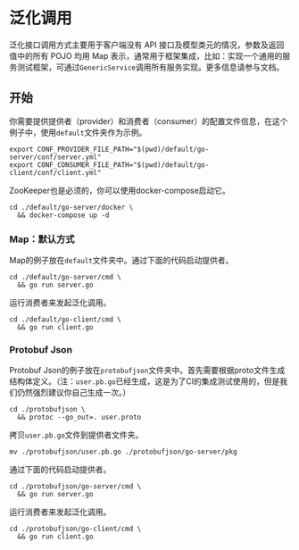 # 泛化调用

泛化接口调用方式主要用于客户端没有 API 接口及模型类元的情况，参数及返回值中的所有 POJO 均用 Map 表示，通常用于框架集成，比如：实现一个通用的服务测试框架，可通过`GenericService`调用所有服务实现。更多信息请参与文档。

## 开始

你需要提供提供者（provider）和消费者（consumer）的配置文件信息，在这个例子中，使用`default`文件夹作为示例。

```shell
export CONF_PROVIDER_FILE_PATH="$(pwd)/default/go-server/conf/server.yml"
export CONF_CONSUMER_FILE_PATH="$(pwd)/default/go-client/conf/client.yml"
```

ZooKeeper也是必须的，你可以使用docker-compose启动它。

```shell
cd ./default/go-server/docker \
  && docker-compose up -d
```

### Map：默认方式

Map的例子放在`default`文件夹中。通过下面的代码启动提供者。

```shell
cd ./default/go-server/cmd \
  && go run server.go
```

运行消费者来发起泛化调用。

```shell
cd ./default/go-client/cmd \
  && go run client.go
```

### Protobuf Json

Protobuf Json的例子放在`protobufjson`文件夹中。首先需要根据proto文件生成结构体定义。（注：`user.pb.go`已经生成，这是为了CI的集成测试使用的，但是我们仍然强烈建议你自己生成一次。）

```shell
cd ./protobufjson \
  && protoc --go_out=. user.proto
```

拷贝`user.pb.go`文件到提供者文件夹。

```shell
mv ./protobufjson/user.pb.go ./protobufjson/go-server/pkg
```

通过下面的代码启动提供者。

```shell
cd ./protobufjson/go-server/cmd \
  && go run server.go
```

运行消费者来发起泛化调用。

```shell
cd ./protobufjson/go-client/cmd \
  && go run client.go
```
